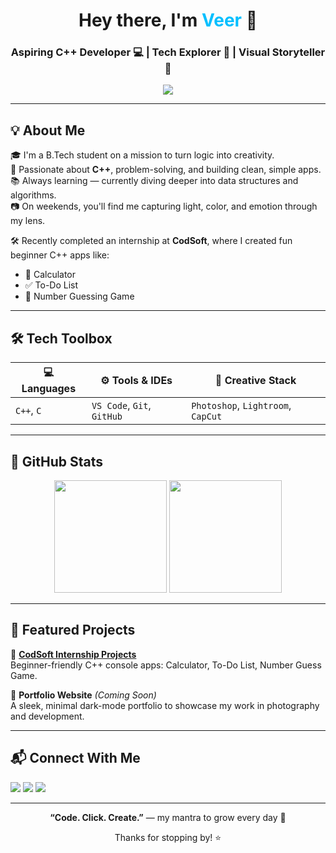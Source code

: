 <h1 align="center">Hey there, I'm <span style="color:#00bfff;">Veer</span> 👋</h1>
<h3 align="center">Aspiring C++ Developer 💻 | Tech Explorer 🚀 | Visual Storyteller 📸</h3>

<p align="center">
  <img src="https://readme-typing-svg.demolab.com/?lines=Code.+Click.+Create.;C%2B%2B%20Developer%20in%20the%20Making;Photography%20is%20my%20Lens%20of%20Life&font=Fira%20Code&center=true&width=440&height=45&color=00BFFF&vCenter=true&pause=1000&size=22" />
</p>

---

## 💡 About Me

🎓 I'm a B.Tech student on a mission to turn logic into creativity.  
🧠 Passionate about **C++**, problem-solving, and building clean, simple apps.  
📚 Always learning — currently diving deeper into data structures and algorithms.  
📷 On weekends, you'll find me capturing light, color, and emotion through my lens.

🛠️ Recently completed an internship at **CodSoft**, where I created fun beginner C++ apps like:
- 🧮 Calculator  
- ✅ To-Do List  
- 🎯 Number Guessing Game

---

## 🛠️ Tech Toolbox

| 💻 Languages | ⚙️ Tools & IDEs | 🎨 Creative Stack |
|-------------|----------------|------------------|
| `C++`, `C`  | `VS Code`, `Git`, `GitHub` | `Photoshop`, `Lightroom`, `CapCut` |

---

## 🚀 GitHub Stats

<p align="center">
  <img src="https://github-readme-stats.vercel.app/api?username=xyresiiic&show_icons=true&theme=tokyonight" height="180" />
  <img src="https://github-readme-stats.vercel.app/api/top-langs/?username=xyresiiic&layout=compact&theme=tokyonight" height="180" />
</p>

---

## 📌 Featured Projects

🔹 [**CodSoft Internship Projects**](https://github.com/xyresiiic/CODSOFT)  
Beginner-friendly C++ console apps: Calculator, To-Do List, Number Guess Game.

🔹 **Portfolio Website** _(Coming Soon)_  
A sleek, minimal dark-mode portfolio to showcase my work in photography and development.

---

## 📬 Connect With Me

<p align="left">
  <a href="mailto:xyresiiic@gmail.com"><img src="https://img.shields.io/badge/Gmail-%23D14836.svg?&style=for-the-badge&logo=gmail&logoColor=white"/></a>
  <a href="https://instagram.com/ivee.rrr"><img src="https://img.shields.io/badge/Instagram-%23E4405F.svg?&style=for-the-badge&logo=instagram&logoColor=white"/></a>
  <a href="https://github.com/xyresiiic"><img src="https://img.shields.io/badge/GitHub-%2312100E.svg?&style=for-the-badge&logo=github&logoColor=white"/></a>
</p>

---

<p align="center"><b>“Code. Click. Create.”</b> — my mantra to grow every day 🌱</p>
<p align="center">Thanks for stopping by! ⭐</p>
